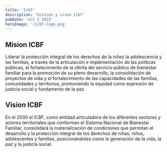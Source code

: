 ```yaml
---
title: 'Icbf'
description: 'misison y vison icbf'
pubDate: 'oct 2 2023'
heroImage: '/icbf-logo.png'
---
```

<h2>Mision ICBF</h2>
<p>
Liderar la protección integral de los derechos de la niñez la adolescencia y las familias, a través de la
articulación e implementación de las políticas públicas, el fortalecimiento de la oferta del servicio público de
bienestar familiar para la promoción de su pleno desarrollo, la consolidación de proyectos de vida y el
fortalecimiento de las capacidades de las familias, comunidades y territorios, promoviendo la equidad como
expresión de justicia social y fundamento de la paz
</p>
<h2>Vision ICBF</h2>
<p>
En el 2030 el ICBF, como entidad articuladora de los diferentes sectores y actores territoriales que
conforman el Sistema Nacional de Bienestar Familiar, consolidará la materialización de condiciones que permitan el desarrollo y la protección integral de los derechos de niñas, niños, adolescentes y familias, posicionándoles como la generación de la vida, la paz y la justicia social.

</p>
